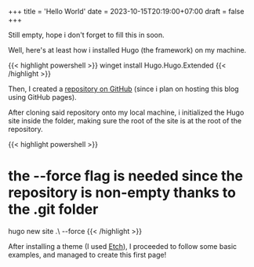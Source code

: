 +++
title = 'Hello World'
date = 2023-10-15T20:19:00+07:00
draft = false
+++

Still empty, hope i don't forget to fill this in soon.


Well, here's at least how i installed Hugo (the framework) on my machine.

{{< highlight powershell >}}
winget install Hugo.Hugo.Extended
{{< /highlight >}}

Then, I created a [repository on GitHub](github.com/hugo-setiawan/blog) (since i plan on hosting this blog using GitHub pages).

After cloning said repository onto my local machine, i initialized the Hugo site inside the folder, making sure the root of the site is at the root of the repository.

{{< highlight powershell >}}
# the --force flag is needed since the repository is non-empty thanks to the .git folder
hugo new site .\ --force
{{< /highlight >}}

After installing a theme (I used [Etch](https://github.com/LukasJoswiak/etch)), I proceeded to follow some basic examples, and managed to create this first page!
